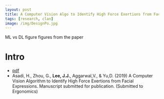 ```yaml
---
layout: post
title: A Computer Vision Algo to Identify High Force Exertions from Facial Expressions
tags: [research, clan]
image: /img/DesignPo.jpg
---
```


ML vs DL figure
figures from the paper
# Intro
* [pdf](/myData/cv_approach/A_Computer_Vision_Algorithm_to_Detect_High_Force_Exertions_from_Facial_E....pdf)
*  Asadi, H., Zhou, G., __Lee, J.J.__, Aggarwal,V., & Yu,D. (2019) A Computer Vision Algorithm to Identify High Force Exertions from Facial Expressions. Manuscript submitted for publication. (Submitted to Ergonomics)